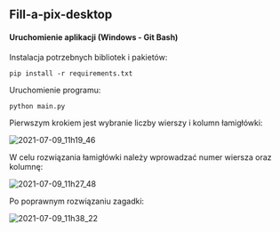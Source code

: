 ## Fill-a-pix-desktop

#### Uruchomienie aplikacji (Windows - Git Bash)

Instalacja potrzebnych bibliotek i pakietów:
```
pip install -r requirements.txt
```

Uruchomienie programu:
```
python main.py
```

Pierwszym krokiem jest wybranie liczby wierszy i kolumn łamigłówki:

![2021-07-09_11h19_46](https://user-images.githubusercontent.com/49610728/125058622-bf17c400-e0aa-11eb-8df7-f325337d444c.png)

W celu rozwiązania łamigłówki należy wprowadzać numer wiersza oraz kolumnę:

![2021-07-09_11h27_48](https://user-images.githubusercontent.com/49610728/125058643-c8089580-e0aa-11eb-9ccc-018c7417a067.png)

Po poprawnym rozwiązaniu zagadki:

![2021-07-09_11h38_22](https://user-images.githubusercontent.com/49610728/125058688-d0f96700-e0aa-11eb-8b6a-c32a8d4f2b74.png)
